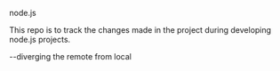node.js

This repo is to track the changes made in the project during developing node.js projects. 

--diverging the remote from local
